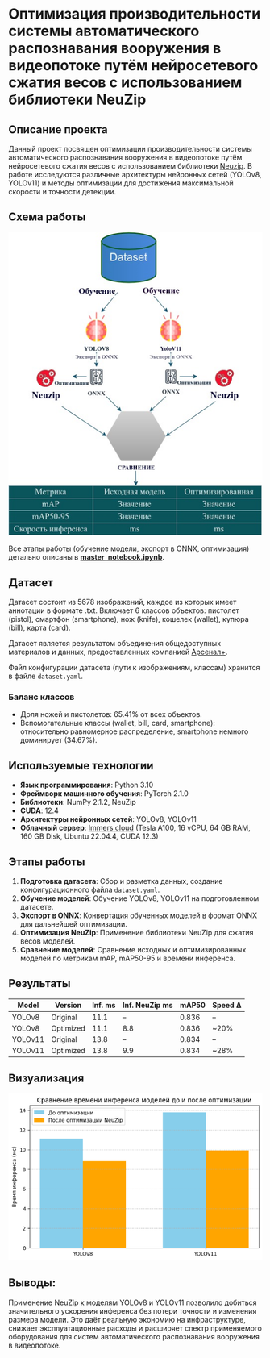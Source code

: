 # Оптимизация производительности системы автоматического распознавания вооружения в видеопотоке путём нейросетевого сжатия весов с использованием библиотеки NeuZip

## Описание проекта
Данный проект посвящен оптимизации производительности системы автоматического распознавания вооружения в видеопотоке путём нейросетевого сжатия весов с использованием библиотеки [Neuzip](https://github.com/BorealisAI/neuzip). В работе исследуются различные архитектуры нейронных сетей (YOLOv8, YOLOv11) и методы оптимизации для достижения максимальной скорости и точности детекции.

## Схема работы
![Схема работы](https://github.com/kcherenkovv/neuzip/blob/main/images/Диаграмма%20без%20названия.jpg)

Все этапы работы (обучение модели, экспорт в ONNX, оптимизация) детально описаны в **[master_notebook.ipynb](https://github.com/kcherenkovv/neuzip/blob/main/master_notebook.ipynb)**.

## Датасет
Датасет состоит из 5678 изображений, каждое из которых имеет аннотации в формате .txt.  Включает 6 классов объектов: пистолет (pistol), смартфон (smartphone), нож (knife), кошелек (wallet), купюра (bill), карта (card).

Датасет является результатом объединения общедоступных материалов и данных, предоставленных компанией [Арсенал+](https://arsplus.ru/).

Файл конфигурации датасета (пути к изображениям, классам) хранится в файле `dataset.yaml`.

### Баланс классов
* Доля ножей и пистолетов: 65.41% от всех объектов.
* Вспомогательные классы (wallet, bill, card, smartphone): относительно равномерное распределение, smartphone немного доминирует (34.67%).

## Используемые технологии

*   **Язык программирования**: Python 3.10
*   **Фреймворк машинного обучения**: PyTorch 2.1.0
*   **Библиотеки**: NumPy 2.1.2, NeuZip
*   **CUDA**: 12.4
*   **Архитектуры нейронных сетей**: YOLOv8, YOLOv11
*   **Облачный сервер**: [Immers cloud](https://immers.cloud/) (Tesla A100, 16 vCPU, 64 GB RAM, 160 GB Disk, Ubuntu 22.04.4, CUDA 12.3)

## Этапы работы
1.  **Подготовка датасета**: Сбор и разметка данных, создание конфигурационного файла `dataset.yaml`.
2.  **Обучение моделей**: Обучение YOLOv8, YOLOv11 на подготовленном датасете.
3.  **Экспорт в ONNX**: Конвертация обученных моделей в формат ONNX для дальнейшей оптимизации.
4.  **Оптимизация NeuZip**: Применение библиотеки NeuZip для сжатия весов моделей.
5.  **Сравнение моделей**: Сравнение исходных и оптимизированных моделей по метрикам mAP, mAP50-95 и времени инференса.

## Результаты

| Model   | Version   | Inf. ms | Inf. NeuZip ms | mAP50 | Speed Δ |
|---------|-----------|---------|----------------|-------|---------|
| YOLOv8  | Original  | 11.1    | –              | 0.836 | –       |
| YOLOv8  | Optimized | 11.1    | 8.8            | 0.836 | ~20%    |
| YOLOv11 | Original  | 13.8    | –              | 0.834 | –       |
| YOLOv11 | Optimized | 13.8    | 9.9            | 0.834 | ~28%    |
## Визуализация
![Сравнение времени инференса до и после оптимизации](https://github.com/kcherenkovv/neuzip/blob/main/images/загруженное.png)

## Выводы:
Применение NeuZip к моделям YOLOv8 и YOLOv11 позволило добиться значительного ускорения инференса без потери точности и изменения размера модели. Это даёт реальную экономию на инфраструктуре, снижает эксплуатационные расходы и расширяет спектр применяемого оборудования для систем автоматического распознавания вооружения в видеопотоке.






